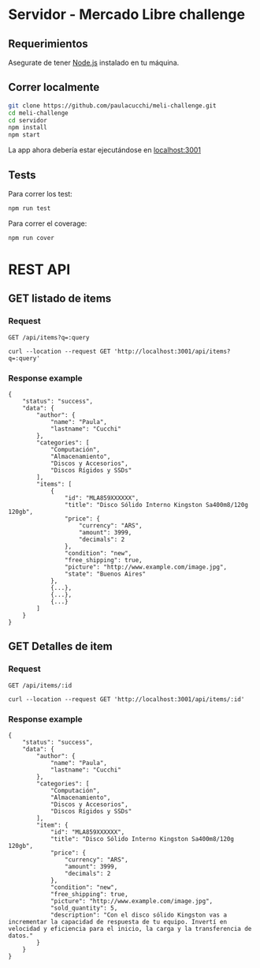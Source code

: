# Servidor - Mercado Libre challenge

## Requerimientos

Asegurate de tener [Node.js](http://nodejs.org/) instalado en tu máquina.

## Correr localmente

```sh
git clone https://github.com/paulacucchi/meli-challenge.git
cd meli-challenge
cd servidor
npm install
npm start
```
La app ahora debería estar ejecutándose en [localhost:3001](http://localhost:3001/)

## Tests

Para correr los test:
```sh
npm run test
```

Para correr el coverage:
```sh
npm run cover
```
# REST API

## GET listado de items

### Request

`GET /api/items?q=:query`

    curl --location --request GET 'http://localhost:3001/api/items?q=:query'

### Response example

```
{
    "status": "success",
    "data": {
        "author": {
            "name": "Paula",
            "lastname": "Cucchi"
        },
        "categories": [
            "Computación",
            "Almacenamiento",
            "Discos y Accesorios",
            "Discos Rígidos y SSDs"
        ],
        "items": [
            {
                "id": "MLA859XXXXXX",
                "title": "Disco Sólido Interno Kingston Sa400m8/120g 120gb",
                "price": {
                    "currency": "ARS",
                    "amount": 3999,
                    "decimals": 2
                },
                "condition": "new",
                "free_shipping": true,
                "picture": "http://www.example.com/image.jpg",
                "state": "Buenos Aires"
            },
            {...},
            {...},
            {...}
        ]
    }
}
```

## GET Detalles de item

### Request

`GET /api/items/:id`

    curl --location --request GET 'http://localhost:3001/api/items/:id'

### Response example

```
{
    "status": "success",
    "data": {
        "author": {
            "name": "Paula",
            "lastname": "Cucchi"
        },
        "categories": [
            "Computación",
            "Almacenamiento",
            "Discos y Accesorios",
            "Discos Rígidos y SSDs"
        ],
        "item": {
            "id": "MLA859XXXXXX",
            "title": "Disco Sólido Interno Kingston Sa400m8/120g 120gb",
            "price": {
                "currency": "ARS",
                "amount": 3999,
                "decimals": 2
            },
            "condition": "new",
            "free_shipping": true,
            "picture": "http://www.example.com/image.jpg",
            "sold_quantity": 5,
            "description": "Con el disco sólido Kingston vas a incrementar la capacidad de respuesta de tu equipo. Invertí en velocidad y eficiencia para el inicio, la carga y la transferencia de datos."
        }
    }
}
```
